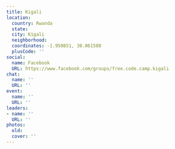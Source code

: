 ```yaml
---
title: Kigali
location:
  country: Rwanda
  state: 
  city: Kigali
  neighborhood: 
  coordinates: -1.950851, 30.061508
  plusCode: ''
social:
  name: Facebook
  URL: https://www.facebook.com/groups/free.code.camp.kigali
chat:
  name: ''
  URL: ''
event:
  name: ''
  URL: ''
leaders:
- name: ''
  URL: ''
photos:
  old: 
  cover: ''
---
```

